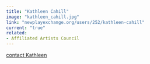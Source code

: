 ```yaml
---
title: "Kathleen Cahill"
image: "kathleen_cahill.jpg"
link: "newplayexchange.org/users/252/kathleen-cahill"
current: "true"
related:
- Affiliated Artists Council
---
```


<a href="mailto:kathleen11cahill@gmail.com" rel="nofollow">contact Kathleen</a>
